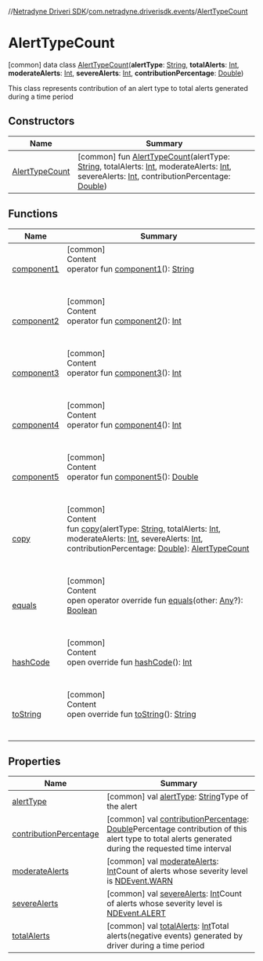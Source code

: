 //[Netradyne Driveri SDK](../../index.md)/[com.netradyne.driverisdk.events](../index.md)/[AlertTypeCount](index.md)



# AlertTypeCount  
 [common] data class [AlertTypeCount](index.md)(**alertType**: [String](https://kotlinlang.org/api/latest/jvm/stdlib/kotlin/-string/index.html), **totalAlerts**: [Int](https://kotlinlang.org/api/latest/jvm/stdlib/kotlin/-int/index.html), **moderateAlerts**: [Int](https://kotlinlang.org/api/latest/jvm/stdlib/kotlin/-int/index.html), **severeAlerts**: [Int](https://kotlinlang.org/api/latest/jvm/stdlib/kotlin/-int/index.html), **contributionPercentage**: [Double](https://kotlinlang.org/api/latest/jvm/stdlib/kotlin/-double/index.html))

This class represents contribution of an alert type to total alerts generated during a time period

   


## Constructors  
  
|  Name|  Summary| 
|---|---|
| <a name="com.netradyne.driverisdk.events/AlertTypeCount/AlertTypeCount/#kotlin.String#kotlin.Int#kotlin.Int#kotlin.Int#kotlin.Double/PointingToDeclaration/"></a>[AlertTypeCount](-alert-type-count.md)| <a name="com.netradyne.driverisdk.events/AlertTypeCount/AlertTypeCount/#kotlin.String#kotlin.Int#kotlin.Int#kotlin.Int#kotlin.Double/PointingToDeclaration/"></a> [common] fun [AlertTypeCount](-alert-type-count.md)(alertType: [String](https://kotlinlang.org/api/latest/jvm/stdlib/kotlin/-string/index.html), totalAlerts: [Int](https://kotlinlang.org/api/latest/jvm/stdlib/kotlin/-int/index.html), moderateAlerts: [Int](https://kotlinlang.org/api/latest/jvm/stdlib/kotlin/-int/index.html), severeAlerts: [Int](https://kotlinlang.org/api/latest/jvm/stdlib/kotlin/-int/index.html), contributionPercentage: [Double](https://kotlinlang.org/api/latest/jvm/stdlib/kotlin/-double/index.html))   <br>


## Functions  
  
|  Name|  Summary| 
|---|---|
| <a name="com.netradyne.driverisdk.events/AlertTypeCount/component1/#/PointingToDeclaration/"></a>[component1](component1.md)| <a name="com.netradyne.driverisdk.events/AlertTypeCount/component1/#/PointingToDeclaration/"></a>[common]  <br>Content  <br>operator fun [component1](component1.md)(): [String](https://kotlinlang.org/api/latest/jvm/stdlib/kotlin/-string/index.html)  <br><br><br>
| <a name="com.netradyne.driverisdk.events/AlertTypeCount/component2/#/PointingToDeclaration/"></a>[component2](component2.md)| <a name="com.netradyne.driverisdk.events/AlertTypeCount/component2/#/PointingToDeclaration/"></a>[common]  <br>Content  <br>operator fun [component2](component2.md)(): [Int](https://kotlinlang.org/api/latest/jvm/stdlib/kotlin/-int/index.html)  <br><br><br>
| <a name="com.netradyne.driverisdk.events/AlertTypeCount/component3/#/PointingToDeclaration/"></a>[component3](component3.md)| <a name="com.netradyne.driverisdk.events/AlertTypeCount/component3/#/PointingToDeclaration/"></a>[common]  <br>Content  <br>operator fun [component3](component3.md)(): [Int](https://kotlinlang.org/api/latest/jvm/stdlib/kotlin/-int/index.html)  <br><br><br>
| <a name="com.netradyne.driverisdk.events/AlertTypeCount/component4/#/PointingToDeclaration/"></a>[component4](component4.md)| <a name="com.netradyne.driverisdk.events/AlertTypeCount/component4/#/PointingToDeclaration/"></a>[common]  <br>Content  <br>operator fun [component4](component4.md)(): [Int](https://kotlinlang.org/api/latest/jvm/stdlib/kotlin/-int/index.html)  <br><br><br>
| <a name="com.netradyne.driverisdk.events/AlertTypeCount/component5/#/PointingToDeclaration/"></a>[component5](component5.md)| <a name="com.netradyne.driverisdk.events/AlertTypeCount/component5/#/PointingToDeclaration/"></a>[common]  <br>Content  <br>operator fun [component5](component5.md)(): [Double](https://kotlinlang.org/api/latest/jvm/stdlib/kotlin/-double/index.html)  <br><br><br>
| <a name="com.netradyne.driverisdk.events/AlertTypeCount/copy/#kotlin.String#kotlin.Int#kotlin.Int#kotlin.Int#kotlin.Double/PointingToDeclaration/"></a>[copy](copy.md)| <a name="com.netradyne.driverisdk.events/AlertTypeCount/copy/#kotlin.String#kotlin.Int#kotlin.Int#kotlin.Int#kotlin.Double/PointingToDeclaration/"></a>[common]  <br>Content  <br>fun [copy](copy.md)(alertType: [String](https://kotlinlang.org/api/latest/jvm/stdlib/kotlin/-string/index.html), totalAlerts: [Int](https://kotlinlang.org/api/latest/jvm/stdlib/kotlin/-int/index.html), moderateAlerts: [Int](https://kotlinlang.org/api/latest/jvm/stdlib/kotlin/-int/index.html), severeAlerts: [Int](https://kotlinlang.org/api/latest/jvm/stdlib/kotlin/-int/index.html), contributionPercentage: [Double](https://kotlinlang.org/api/latest/jvm/stdlib/kotlin/-double/index.html)): [AlertTypeCount](index.md)  <br><br><br>
| <a name="kotlin/Any/equals/#kotlin.Any?/PointingToDeclaration/"></a>[equals](../../com.netradyne.driverisdk.video/-n-d-video-a-p-i/index.md#%5Bkotlin%2FAny%2Fequals%2F%23kotlin.Any%3F%2FPointingToDeclaration%2F%5D%2FFunctions%2F106651406)| <a name="kotlin/Any/equals/#kotlin.Any?/PointingToDeclaration/"></a>[common]  <br>Content  <br>open operator override fun [equals](../../com.netradyne.driverisdk.video/-n-d-video-a-p-i/index.md#%5Bkotlin%2FAny%2Fequals%2F%23kotlin.Any%3F%2FPointingToDeclaration%2F%5D%2FFunctions%2F106651406)(other: [Any](https://kotlinlang.org/api/latest/jvm/stdlib/kotlin/-any/index.html)?): [Boolean](https://kotlinlang.org/api/latest/jvm/stdlib/kotlin/-boolean/index.html)  <br><br><br>
| <a name="kotlin/Any/hashCode/#/PointingToDeclaration/"></a>[hashCode](../../com.netradyne.driverisdk.video/-n-d-video-a-p-i/index.md#%5Bkotlin%2FAny%2FhashCode%2F%23%2FPointingToDeclaration%2F%5D%2FFunctions%2F106651406)| <a name="kotlin/Any/hashCode/#/PointingToDeclaration/"></a>[common]  <br>Content  <br>open override fun [hashCode](../../com.netradyne.driverisdk.video/-n-d-video-a-p-i/index.md#%5Bkotlin%2FAny%2FhashCode%2F%23%2FPointingToDeclaration%2F%5D%2FFunctions%2F106651406)(): [Int](https://kotlinlang.org/api/latest/jvm/stdlib/kotlin/-int/index.html)  <br><br><br>
| <a name="kotlin/Any/toString/#/PointingToDeclaration/"></a>[toString](../../com.netradyne.driverisdk.video/-n-d-video-a-p-i/index.md#%5Bkotlin%2FAny%2FtoString%2F%23%2FPointingToDeclaration%2F%5D%2FFunctions%2F106651406)| <a name="kotlin/Any/toString/#/PointingToDeclaration/"></a>[common]  <br>Content  <br>open override fun [toString](../../com.netradyne.driverisdk.video/-n-d-video-a-p-i/index.md#%5Bkotlin%2FAny%2FtoString%2F%23%2FPointingToDeclaration%2F%5D%2FFunctions%2F106651406)(): [String](https://kotlinlang.org/api/latest/jvm/stdlib/kotlin/-string/index.html)  <br><br><br>


## Properties  
  
|  Name|  Summary| 
|---|---|
| <a name="com.netradyne.driverisdk.events/AlertTypeCount/alertType/#/PointingToDeclaration/"></a>[alertType](alert-type.md)| <a name="com.netradyne.driverisdk.events/AlertTypeCount/alertType/#/PointingToDeclaration/"></a> [common] val [alertType](alert-type.md): [String](https://kotlinlang.org/api/latest/jvm/stdlib/kotlin/-string/index.html)Type of the alert   <br>
| <a name="com.netradyne.driverisdk.events/AlertTypeCount/contributionPercentage/#/PointingToDeclaration/"></a>[contributionPercentage](contribution-percentage.md)| <a name="com.netradyne.driverisdk.events/AlertTypeCount/contributionPercentage/#/PointingToDeclaration/"></a> [common] val [contributionPercentage](contribution-percentage.md): [Double](https://kotlinlang.org/api/latest/jvm/stdlib/kotlin/-double/index.html)Percentage contribution of this alert type to total alerts generated during the requested time interval   <br>
| <a name="com.netradyne.driverisdk.events/AlertTypeCount/moderateAlerts/#/PointingToDeclaration/"></a>[moderateAlerts](moderate-alerts.md)| <a name="com.netradyne.driverisdk.events/AlertTypeCount/moderateAlerts/#/PointingToDeclaration/"></a> [common] val [moderateAlerts](moderate-alerts.md): [Int](https://kotlinlang.org/api/latest/jvm/stdlib/kotlin/-int/index.html)Count of alerts whose severity level is [NDEvent.WARN](../-n-d-event/-companion/-w-a-r-n.md)   <br>
| <a name="com.netradyne.driverisdk.events/AlertTypeCount/severeAlerts/#/PointingToDeclaration/"></a>[severeAlerts](severe-alerts.md)| <a name="com.netradyne.driverisdk.events/AlertTypeCount/severeAlerts/#/PointingToDeclaration/"></a> [common] val [severeAlerts](severe-alerts.md): [Int](https://kotlinlang.org/api/latest/jvm/stdlib/kotlin/-int/index.html)Count of alerts whose severity level is [NDEvent.ALERT](../-n-d-event/-companion/-a-l-e-r-t.md)   <br>
| <a name="com.netradyne.driverisdk.events/AlertTypeCount/totalAlerts/#/PointingToDeclaration/"></a>[totalAlerts](total-alerts.md)| <a name="com.netradyne.driverisdk.events/AlertTypeCount/totalAlerts/#/PointingToDeclaration/"></a> [common] val [totalAlerts](total-alerts.md): [Int](https://kotlinlang.org/api/latest/jvm/stdlib/kotlin/-int/index.html)Total alerts(negative events) generated by driver during a time period   <br>

